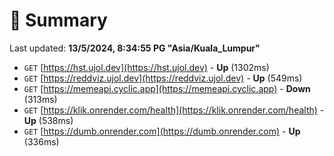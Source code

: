 # 📖 Summary
Last updated: **13/5/2024, 8:34:55 PG "Asia/Kuala_Lumpur"**

- `GET` [https://hst.ujol.dev](https://hst.ujol.dev) - **Up** (1302ms)
- `GET` [https://reddviz.ujol.dev](https://reddviz.ujol.dev) - **Up** (549ms)
- `GET` [https://memeapi.cyclic.app](https://memeapi.cyclic.app) - **Down** (313ms)
- `GET` [https://klik.onrender.com/health](https://klik.onrender.com/health) - **Up** (538ms)
- `GET` [https://dumb.onrender.com](https://dumb.onrender.com) - **Up** (336ms)
